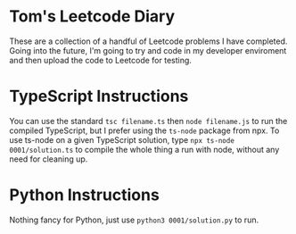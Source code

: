 # Tom's Leetcode Diary
These are a collection of a handful of Leetcode problems I have completed. Going into the future, I'm going to try and code in my developer enviroment and then upload the code to Leetcode for testing.

# TypeScript Instructions
You can use the standard `tsc filename.ts` then `node filename.js` to run the compiled TypeScript, but I prefer using the `ts-node` package from npx.
To use ts-node on a given TypeScript solution, type `npx ts-node 0001/solution.ts` to compile the whole thing a run with node, without any need for cleaning up.

# Python Instructions
Nothing fancy for Python, just use `python3 0001/solution.py` to run.
